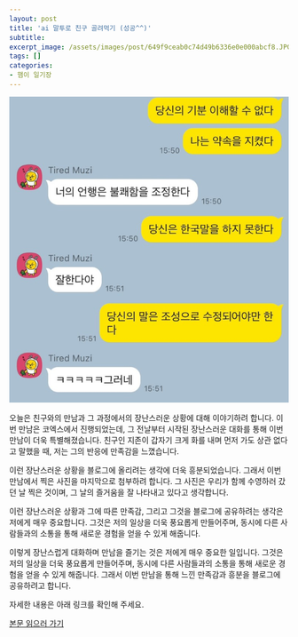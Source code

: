 ```yaml
---
layout: post
title: 'ai 말투로 친구 골려먹기 (성공^^)'
subtitle: 
excerpt_image: /assets/images/post/649f9ceab0c74d49b6336e0e000abcf8.JPG
tags: []
categories: 
- 햄이 일기장
---
```


![메인 이미지](/assets/images/post/649f9ceab0c74d49b6336e0e000abcf8.JPG)

오늘은 친구와의 만남과 그 과정에서의 장난스러운 상황에 대해 이야기하려 합니다. 이번 만남은 코엑스에서 진행되었는데, 그 전날부터 시작된 장난스러운 대화를 통해 이번 만남이 더욱 특별해졌습니다. 친구인 지존이 갑자기 크게 화를 내며 먼저 가도 상관 없다고 말했을 때, 저는 그의 반응에 만족감을 느꼈습니다. 

이런 장난스러운 상황을 블로그에 올리려는 생각에 더욱 흥분되었습니다. 그래서 이번 만남에서 찍은 사진을 마지막으로 첨부하려 합니다. 그 사진은 우리가 함께 수영하러 갔던 날 찍은 것이며, 그 날의 즐거움을 잘 나타내고 있다고 생각합니다. 

이런 장난스러운 상황과 그에 따른 만족감, 그리고 그것을 블로그에 공유하려는 생각은 저에게 매우 중요합니다. 그것은 저의 일상을 더욱 풍요롭게 만들어주며, 동시에 다른 사람들과의 소통을 통해 새로운 경험을 얻을 수 있게 해줍니다. 

이렇게 장난스럽게 대화하며 만남을 즐기는 것은 저에게 매우 중요한 일입니다. 그것은 저의 일상을 더욱 풍요롭게 만들어주며, 동시에 다른 사람들과의 소통을 통해 새로운 경험을 얻을 수 있게 해줍니다. 그래서 이번 만남을 통해 느낀 만족감과 흥분을 블로그에 공유하려고 합니다.

자세한 내용은 아래 링크를 확인해 주세요.

[본문 읽으러 가기](https://m.blog.naver.com/ham_eaten_jellybear/223241256146)
